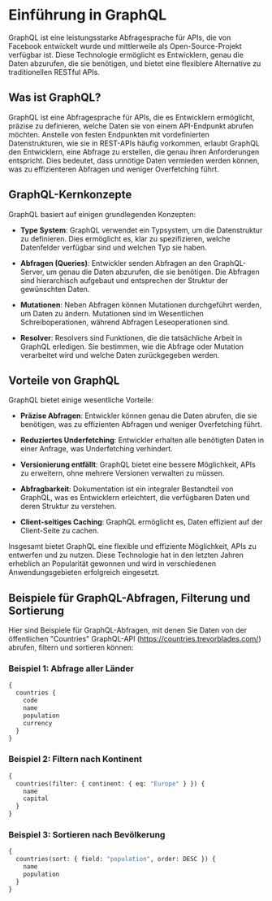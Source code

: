 # Einführung in GraphQL

GraphQL ist eine leistungsstarke Abfragesprache für APIs, die von Facebook entwickelt wurde und mittlerweile als Open-Source-Projekt verfügbar ist. Diese Technologie ermöglicht es Entwicklern, genau die Daten abzurufen, die sie benötigen, und bietet eine flexiblere Alternative zu traditionellen RESTful APIs.

## Was ist GraphQL?

GraphQL ist eine Abfragesprache für APIs, die es Entwicklern ermöglicht, präzise zu definieren, welche Daten sie von einem API-Endpunkt abrufen möchten. Anstelle von festen Endpunkten mit vordefinierten Datenstrukturen, wie sie in REST-APIs häufig vorkommen, erlaubt GraphQL den Entwicklern, eine Abfrage zu erstellen, die genau ihren Anforderungen entspricht. Dies bedeutet, dass unnötige Daten vermieden werden können, was zu effizienteren Abfragen und weniger Overfetching führt.

## GraphQL-Kernkonzepte

GraphQL basiert auf einigen grundlegenden Konzepten:

- **Type System**: GraphQL verwendet ein Typsystem, um die Datenstruktur zu definieren. Dies ermöglicht es, klar zu spezifizieren, welche Datenfelder verfügbar sind und welchen Typ sie haben.

- **Abfragen (Queries)**: Entwickler senden Abfragen an den GraphQL-Server, um genau die Daten abzurufen, die sie benötigen. Die Abfragen sind hierarchisch aufgebaut und entsprechen der Struktur der gewünschten Daten.

- **Mutationen**: Neben Abfragen können Mutationen durchgeführt werden, um Daten zu ändern. Mutationen sind im Wesentlichen Schreiboperationen, während Abfragen Leseoperationen sind.

- **Resolver**: Resolvers sind Funktionen, die die tatsächliche Arbeit in GraphQL erledigen. Sie bestimmen, wie die Abfrage oder Mutation verarbeitet wird und welche Daten zurückgegeben werden.

## Vorteile von GraphQL

GraphQL bietet einige wesentliche Vorteile:

- **Präzise Abfragen**: Entwickler können genau die Daten abrufen, die sie benötigen, was zu effizienten Abfragen und weniger Overfetching führt.

- **Reduziertes Underfetching**: Entwickler erhalten alle benötigten Daten in einer Anfrage, was Underfetching verhindert.

- **Versionierung entfällt**: GraphQL bietet eine bessere Möglichkeit, APIs zu erweitern, ohne mehrere Versionen verwalten zu müssen.

- **Abfragbarkeit**: Dokumentation ist ein integraler Bestandteil von GraphQL, was es Entwicklern erleichtert, die verfügbaren Daten und deren Struktur zu verstehen.

- **Client-seitiges Caching**: GraphQL ermöglicht es, Daten effizient auf der Client-Seite zu cachen.

Insgesamt bietet GraphQL eine flexible und effiziente Möglichkeit, APIs zu entwerfen und zu nutzen. Diese Technologie hat in den letzten Jahren erheblich an Popularität gewonnen und wird in verschiedenen Anwendungsgebieten erfolgreich eingesetzt.

## Beispiele für GraphQL-Abfragen, Filterung und Sortierung

Hier sind Beispiele für GraphQL-Abfragen, mit denen Sie Daten von der öffentlichen "Countries" GraphQL-API (https://countries.trevorblades.com/) abrufen, filtern und sortieren können:

### Beispiel 1: Abfrage aller Länder

```graphql
{
  countries {
    code
    name
    population
    currency
  }
}
```

### Beispiel 2: Filtern nach Kontinent

```graphql
{
  countries(filter: { continent: { eq: "Europe" } }) {
    name
    capital
  }
}
```

### Beispiel 3: Sortieren nach Bevölkerung

```graphql
{
  countries(sort: { field: "population", order: DESC }) {
    name
    population
  }
}
```

